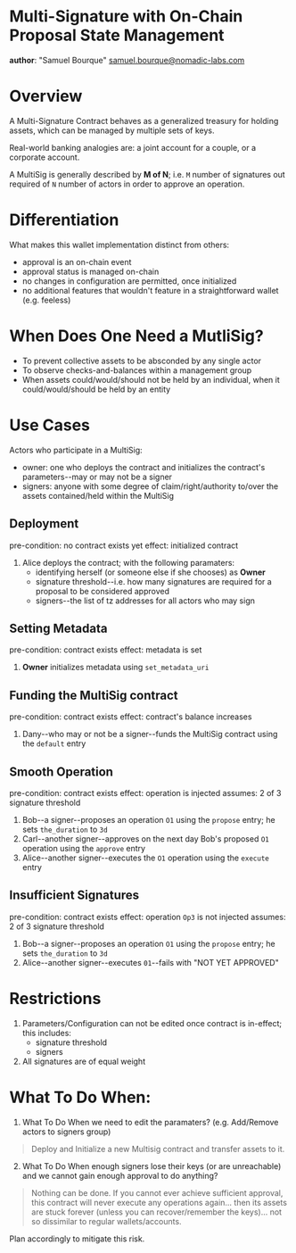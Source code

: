 # Multi-Signature with On-Chain Proposal State Management

**author**: "Samuel Bourque" <samuel.bourque@nomadic-labs.com>

# Overview

A Multi-Signature Contract behaves as a generalized treasury for holding assets, which can be managed by multiple sets of keys.

Real-world banking analogies are: a joint account for a couple, or a corporate account.

A MultiSig is generally described by **M of N**; i.e. `M` number of signatures out required of `N` number of actors in order to approve an operation.

# Differentiation

What makes this wallet implementation distinct from others:

 * approval is an on-chain event
 * approval status is managed on-chain
 * no changes in configuration are permitted, once initialized
 * no additional features that wouldn't feature in a straightforward wallet (e.g. feeless)

# When Does One Need a MutliSig?

 * To prevent collective assets to be absconded by any single actor
 * To observe checks-and-balances within a management group
 * When assets could/would/should not be held by an individual, when it could/would/should be held by an entity

# Use Cases

Actors who participate in a MultiSig:

 * owner: one who deploys the contract and initializes the contract's parameters--may or may not be a signer
 * signers: anyone with some degree of claim/right/authority to/over the assets contained/held within the MultiSig

## Deployment

pre-condition: no contract exists yet
effect: initialized contract

1. Alice deploys the contract;  with the following paramaters:
   * identifying herself (or someone else if she chooses) as **Owner**
   * signature threshold--i.e. how many signatures are required for a proposal to be considered approved
   * signers--the list of tz addresses for all actors who may sign

## Setting Metadata

pre-condition: contract exists
effect: metadata is set 

1. **Owner** initializes metadata using `set_metadata_uri`

## Funding the MultiSig contract

pre-condition: contract exists
effect: contract's balance increases

1. Dany--who may or not be a signer--funds the MultiSig contract using the `default` entry

## Smooth Operation

pre-condition: contract exists
effect: operation is injected 
assumes: 2 of 3 signature threshold

1. Bob--a signer--proposes an operation `O1` using the `propose` entry; he sets `the_duration` to `3d`
1. Carl--another signer--approves on the next day Bob's proposed `O1` operation using the `approve` entry
1. Alice--another signer--executes the `O1` operation using the `execute` entry

## Insufficient Signatures

pre-condition: contract exists
effect: operation `Op3` is not injected 
assumes: 2 of 3 signature threshold

1. Bob--a signer--proposes an operation `O1` using the `propose` entry; he sets `the_duration` to `3d`
1. Alice--another signer--executes `01`--fails with "NOT YET APPROVED"

# Restrictions

1. Parameters/Configuration can not be edited once contract is in-effect; this includes:
    * signature threshold
    * signers
1. All signatures are of equal weight

# What To Do When:

1. What To Do When we need to edit the paramaters? (e.g. Add/Remove actors to signers group)

> Deploy and Initialize a new Multisig contract and transfer assets to it.

2. What To Do When enough signers lose their keys (or are unreachable) and we cannot gain enough approval to do anything?

> Nothing can be done. If you cannot ever achieve sufficient approval, this contract will never execute any operations again... then its assets are stuck forever (unless you can recover/remember the keys)... not so dissimilar to regular wallets/accounts.

Plan accordingly to mitigate this risk.
